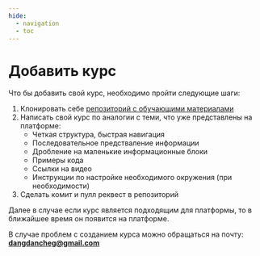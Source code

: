 ```yaml
---
hide:
  - navigation
  - toc
---
```


# Добавить курс

Что бы добавить свой курс, необходимо пройти следующие шаги:

1. Клонировать себе [репозиторий с обучающими материалами](https://github.com/Dancheg97/recourser)
2. Написать свой курс по аналогии с теми, что уже представлены на платформе:
    - Четкая структура, быстрая навигация
    - Последовательное предстваление информации
    - Дробление на маленькие информационные блоки
    - Примеры кода
    - Ссылки на видео
    - Инструкции по настройке необходимого окружения (при необходимости)
3. Сделать комит и пулл реквест в репозиторий

Далее в случае если курс является подходящим для платформы, то в ближайшее время он появится на платформе.

В случае проблем с созданием курса можно обращаться на почту: **<dangdancheg@gmail.com>**